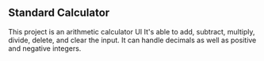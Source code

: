 ## Standard Calculator

This project is an arithmetic calculator UI
It's able to add, subtract, multiply, divide, delete, and clear the input.
It can handle decimals as well as positive and negative integers.
